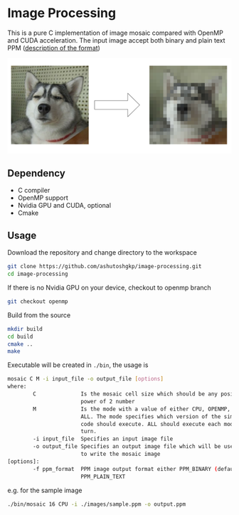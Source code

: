 # Image Processing

This is a pure C implementation of image mosaic compared with OpenMP and CUDA acceleration. The input image accept both binary and plain text PPM ([description of the format](http://netpbm.sourceforge.net/doc/ppm.html))

![alt text](images/project-target.png)

## Dependency

- C compiler
- OpenMP support
- Nvidia GPU and CUDA, optional
- Cmake

## Usage

Download the repository and change directory to the workspace

```sh
git clone https://github.com/ashutoshgkp/image-processing.git
cd image-processing
```

If there is no Nvidia GPU on your device, checkout to openmp branch

```sh
git checkout openmp
```

Build from the source

```sh
mkdir build
cd build
cmake ..
make
```

Executable will be created in `./bin`, the usage is

```sh
mosaic C M -i input_file -o output_file [options]
where:
        C              Is the mosaic cell size which should be any positive
                       power of 2 number
        M              Is the mode with a value of either CPU, OPENMP, CUDA or
                       ALL. The mode specifies which version of the simulation
                       code should execute. ALL should execute each mode in
                       turn.
        -i input_file  Specifies an input image file
        -o output_file Specifies an output image file which will be used
                       to write the mosaic image
[options]:
        -f ppm_format  PPM image output format either PPM_BINARY (default) or
                       PPM_PLAIN_TEXT
```

e.g. for the sample image

```sh
./bin/mosaic 16 CPU -i ./images/sample.ppm -o output.ppm
```
